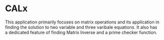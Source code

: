 # CALx
This application primarily focuses on matrix operations and its application in finding the solution to two variable and three varibale equations. 
It also has a dedicated feature of finding Matrix Inverse and a prime checker function. 
